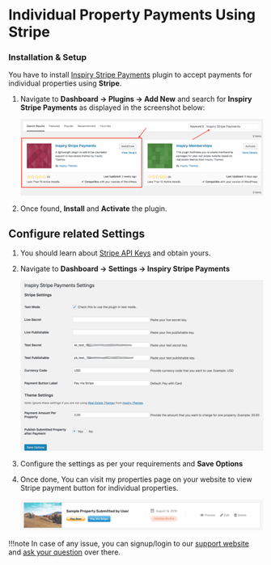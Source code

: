 # Individual Property Payments Using Stripe

### Installation & Setup

You have to install [Inspiry Stripe Payments](https://wordpress.org/plugins/inspiry-stripe-payments/) plugin to accept payments for individual properties using **Stripe**.

1. Navigate to **Dashboard → Plugins → Add New** and search for **Inspiry Stripe Payments** as displayed in the screenshot below: 
	
	![Inspiry Stripe Payments Plugin Install](images/other-features/inspiry-stripe-payments.png)

2. Once found, **Install** and **Activate**  the plugin.

## Configure related Settings

1. You should learn about [Stripe API Keys](https://stripe.com/docs/keys) and obtain yours.

2. Navigate to **Dashboard → Settings → Inspiry Stripe Payments**  
	
	![Inspiry Stripe Payments Settings](images/other-features/inspiry-stripe-payments-settings.png)

3. Configure the settings as per your requirements and **Save Options**
 
4. Once done, You can visit my properties page on your website to view Stripe payment button for individual properties.
	
	![My Properties Payment Buttons](images/other-features/my-properties-payment-buttons.png)
	
!!!note
	In case of any issue, you can signup/login to our [support website](https://support.inspirythemes.com/login-register/) and [ask your question](https://support.inspirythemes.com/ask-question/) over there.
